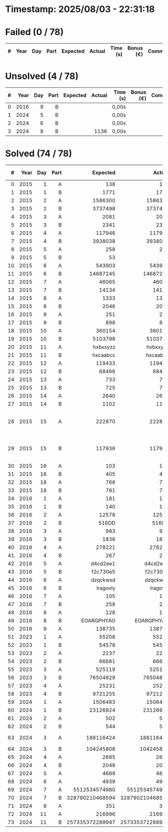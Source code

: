 # Timestamp: 2025/08/03 - 22:31:18
# Failed (0 / 78)
|   # | Year | Day | Part | Expected | Actual | Time (s) | Bonus (€) | Comment |
| ---:| ----:| ---:| ----:| --------:| ------:| --------:| ---------:| -------:|

# Unsolved  (4 / 78)
|   # | Year | Day | Part | Expected | Actual | Time (s) | Bonus (€) | Comment |
| ---:| ----:| ---:| ----:| --------:| ------:| --------:| ---------:| -------:|
|   0 | 2016 |   9 |    B |          |        |    0,00s |           |         |
|   1 | 2024 |   5 |    B |          |        |    0,00s |           |         |
|   2 | 2024 |   6 |    B |          |        |    0,00s |           |         |
|   3 | 2024 |   8 |    B |          |   1136 |    0,00s |           |         |
# Solved  (74 / 78)
|   # | Year | Day | Part |        Expected |          Actual | Time (s) | Bonus (€) |                            Comment |
| ---:| ----:| ---:| ----:| ---------------:| ---------------:| --------:| ---------:| ----------------------------------:|
|   0 | 2015 |   1 |    A |             138 |             138 |    0,00s |     5,00€ |                                    |
|   1 | 2015 |   1 |    B |            1771 |            1771 |    0,00s |    10,00€ |                                    |
|   2 | 2015 |   2 |    A |         1586300 |         1586300 |    0,00s |     5,00€ |                                    |
|   3 | 2015 |   2 |    B |         3737498 |         3737498 |    0,00s |    10,00€ |                                    |
|   4 | 2015 |   3 |    A |            2081 |            2081 |    0,00s |     5,00€ |                                    |
|   5 | 2015 |   3 |    B |            2341 |            2341 |    0,00s |    10,00€ |                                    |
|   6 | 2015 |   4 |    A |          117946 |          117946 |    0,12s |     5,00€ |                                    |
|   7 | 2015 |   4 |    B |         3938038 |         3938038 |    0,68s |    10,00€ |                                    |
|   8 | 2015 |   5 |    A |             258 |             258 |    0,00s |     5,00€ |                                    |
|   9 | 2015 |   5 |    B |              53 |              53 |    0,01s |    10,00€ |                                    |
|  10 | 2015 |   6 |    A |          543903 |          543903 |    0,04s |     5,00€ |                                    |
|  11 | 2015 |   6 |    B |        14687245 |        14687245 |    0,05s |    10,00€ |                                    |
|  12 | 2015 |   7 |    A |           46065 |           46065 |    0,00s |     5,00€ |                                    |
|  13 | 2015 |   7 |    B |           14134 |           14134 |    0,00s |    10,00€ |                                    |
|  14 | 2015 |   8 |    A |            1333 |            1333 |    0,01s |     5,00€ |                                    |
|  15 | 2015 |   8 |    B |            2046 |            2046 |    0,00s |    10,00€ |                                    |
|  16 | 2015 |   9 |    A |             251 |             251 |    4,94s |     5,00€ |                                    |
|  17 | 2015 |   9 |    B |             898 |             898 |    4,79s |    10,00€ |                                    |
|  18 | 2015 |  10 |    A |          360154 |          360154 |    0,04s |     5,00€ |                                    |
|  19 | 2015 |  10 |    B |         5103798 |         5103798 |    0,12s |    10,00€ |                                    |
|  20 | 2015 |  11 |    A |        hxbxxyzz |        hxbxxyzz |    0,01s |     5,00€ |                                    |
|  21 | 2015 |  11 |    B |        hxcaabcc |        hxcaabcc |    0,21s |    10,00€ |                                    |
|  22 | 2015 |  12 |    A |          119433 |          119433 |    0,00s |     5,00€ |                                    |
|  23 | 2015 |  12 |    B |           68466 |           68466 |    0,00s |    10,00€ |                                    |
|  24 | 2015 |  13 |    A |             733 |             733 |    4,86s |     5,00€ |                                    |
|  25 | 2015 |  13 |    B |             725 |             725 |    4,94s |    10,00€ |                                    |
|  26 | 2015 |  14 |    A |            2640 |            2640 |    0,02s |     5,00€ |                                    |
|  27 | 2015 |  14 |    B |            1102 |            1102 |    0,00s |    10,00€ |                                    |
|  28 | 2015 |  15 |    A |          222870 |          222870 |    0,08s |     5,00€ | Needs Improvement (Stars and Bars) |
|  29 | 2015 |  15 |    B |          117936 |          117936 |    0,04s |    10,00€ | Needs Improvement (Stars and Bars) |
|  30 | 2015 |  16 |    A |             103 |             103 |    0,00s |     5,00€ |                                    |
|  31 | 2015 |  16 |    B |             405 |             405 |    0,00s |    10,00€ |                                    |
|  32 | 2015 |  18 |    A |             768 |             768 |    0,09s |     5,00€ |                                    |
|  33 | 2015 |  18 |    B |             781 |             781 |    0,08s |    10,00€ |                                    |
|  34 | 2016 |   1 |    A |             181 |             181 |    0,00s |     5,00€ |                                    |
|  35 | 2016 |   1 |    B |             140 |             140 |    0,00s |    10,00€ |                                    |
|  36 | 2016 |   2 |    A |           12578 |           12578 |    0,00s |     5,00€ |                                    |
|  37 | 2016 |   2 |    B |           516DD |           516DD |    0,00s |    10,00€ |                                    |
|  38 | 2016 |   3 |    A |             983 |             983 |    0,00s |     5,00€ |                                    |
|  39 | 2016 |   3 |    B |            1836 |            1836 |    0,00s |    10,00€ |                                    |
|  40 | 2016 |   4 |    A |          278221 |          278221 |    0,03s |     5,00€ |                                    |
|  41 | 2016 |   4 |    B |             267 |             267 |    0,01s |    10,00€ |                                    |
|  42 | 2016 |   5 |    A |        d4cd2ee1 |        d4cd2ee1 |    1,66s |     5,00€ |                                    |
|  43 | 2016 |   5 |    B |        f2c730e5 |        f2c730e5 |    4,03s |    10,00€ |                                    |
|  44 | 2016 |   6 |    A |        dzqckwsd |        dzqckwsd |    0,00s |     5,00€ |                                    |
|  45 | 2016 |   6 |    B |        lragovly |        lragovly |    0,00s |    10,00€ |                                    |
|  46 | 2016 |   7 |    A |             105 |             105 |    0,01s |           |                                    |
|  47 | 2016 |   7 |    B |             258 |             258 |    0,02s |           |                                    |
|  48 | 2016 |   8 |    A |             128 |             128 |    0,00s |           |                                    |
|  49 | 2016 |   8 |    B |      EOARGPHYAO |      EOARGPHYAO |    0,01s |           |                                    |
|  50 | 2016 |   9 |    A |          138735 |          138735 |    0,00s |           |                                    |
|  51 | 2023 |   1 |    A |           55208 |           55208 |    0,00s |     2,00€ |                                    |
|  52 | 2023 |   1 |    B |           54578 |           54578 |    0,01s |     3,00€ |                                    |
|  53 | 2023 |   2 |    A |            2237 |            2237 |    0,00s |     2,00€ |                                    |
|  54 | 2023 |   2 |    B |           66681 |           66681 |    0,00s |     3,00€ |                                    |
|  55 | 2023 |   3 |    A |          525119 |          525119 |    0,01s |     2,00€ |                                    |
|  56 | 2023 |   3 |    B |        76504829 |        76504829 |    0,00s |     3,00€ |                                    |
|  57 | 2023 |   4 |    A |           25231 |           25231 |    0,00s |     2,00€ |                                    |
|  58 | 2023 |   4 |    B |         9721255 |         9721255 |    0,00s |           |                                    |
|  59 | 2024 |   1 |    A |         1506483 |         1506483 |    0,00s |     3,00€ |                                    |
|  60 | 2024 |   1 |    B |        23126924 |        23126924 |    0,01s |     7,00€ |                                    |
|  61 | 2024 |   2 |    A |             502 |             502 |    0,00s |     3,00€ |                                    |
|  62 | 2024 |   2 |    B |             544 |             544 |    0,00s |     7,00€ |                                    |
|  63 | 2024 |   3 |    A |       188116424 |       188116424 |    0,00s |     3,00€ |                      needs cleanup |
|  64 | 2024 |   3 |    B |       104245808 |       104245808 |    0,00s |     7,00€ |                                    |
|  65 | 2024 |   4 |    A |            2685 |            2685 |    0,01s |     3,00€ |                                    |
|  66 | 2024 |   4 |    B |            2048 |            2048 |    0,01s |     7,00€ |                                    |
|  67 | 2024 |   5 |    A |            4689 |            4689 |    0,00s |     5,00€ |                                    |
|  68 | 2024 |   6 |    A |            4939 |            4939 |    0,00s |     5,00€ |                                    |
|  69 | 2024 |   7 |    A |   5512534574980 |   5512534574980 |    0,04s |     3,00€ |                                    |
|  70 | 2024 |   7 |    B | 328790210468594 | 328790210468594 |    1,38s |     7,00€ |                                    |
|  71 | 2024 |   8 |    A |             351 |             351 |    0,00s |     5,00€ |                                    |
|  72 | 2024 |  11 |    A |          216996 |          216996 |    0,00s |     5,00€ |                                    |
|  73 | 2024 |  11 |    B | 257335372288947 | 257335372288947 |    0,05s |    10,00€ |                                    |
